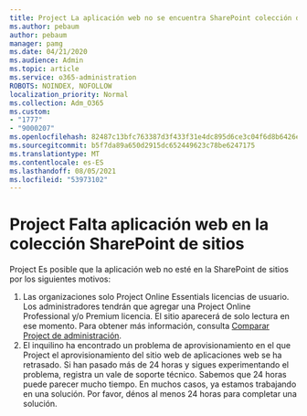 ```yaml
---
title: Project La aplicación web no se encuentra SharePoint colección de sitios
ms.author: pebaum
author: pebaum
manager: pamg
ms.date: 04/21/2020
ms.audience: Admin
ms.topic: article
ms.service: o365-administration
ROBOTS: NOINDEX, NOFOLLOW
localization_priority: Normal
ms.collection: Adm_O365
ms.custom:
- "1777"
- "9000207"
ms.openlocfilehash: 82487c13bfc763387d3f433f31e4dc895d6ce3c04f6d8b6426e999a8b5f4b79f
ms.sourcegitcommit: b5f7da89a650d2915dc652449623c78be6247175
ms.translationtype: MT
ms.contentlocale: es-ES
ms.lasthandoff: 08/05/2021
ms.locfileid: "53973102"
---
```

# <a name="project-web-app-is-missing-from-the-sharepoint-site-collection"></a>Project Falta aplicación web en la colección SharePoint de sitios

Project Es posible que la aplicación web no esté en la SharePoint de sitios por los siguientes motivos:

1. Las organizaciones solo Project Online Essentials licencias de usuario. Los administradores tendrán que agregar una Project Online Professional y/o Premium licencia. El sitio aparecerá de solo lectura en ese momento. Para obtener más información, consulta [Comparar Project de administración](https://products.office.com/project/compare-microsoft-project-management-software?tab=1).
2. El inquilino ha encontrado un problema de aprovisionamiento en el que Project el aprovisionamiento del sitio web de aplicaciones web se ha retrasado. Si han pasado más de 24 horas y sigues experimentando el problema, registra un vale de soporte técnico. Sabemos que 24 horas puede parecer mucho tiempo. En muchos casos, ya estamos trabajando en una solución. Por favor, dénos al menos 24 horas para completar una solución.
